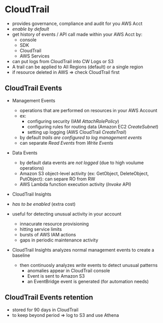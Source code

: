 # CloudTrail

* provides governance, compliance and audit for you AWS Acct
* *enable by default*
* get history of events / API call made within your AWS Acct by:
  * console
  * SDK
  * CloudTrail
  * AWS Services
* can put logs from CloudTrail into CW Logs or S3
* A trail can be applied to All Regions (default) or a single region
* if resource deleted in AWS => check CloudTrail first

## CloudTrail Events

* Management Events
  * operations that are performed on resources in your AWS Account
  * ex:
    * configuring security (IAM *AttachRolePolicy*)
    * configuring rules for routing data (Amazon EC2 *CreateSubnet*)
    * setting up logging (AWS CloudTrail *CreateTrail*)
  * by default *trails are configured to log management events*
  * can separate *Read Events* from *Write Events*

* Data Events
  * by default data events are *not logged* (due to high voulume operations)
  * Amazon S3 object-level activity (ex: GetObject, DeleteObject, PutObject): can separe RO from RW
  * AWS Lambda function execution activity (*Invoke* API)

* CloudTrail Insights

* *has to be enabled* (extra cost)
* useful for detecting unusual activity in your account
  * innacurate resource provisioning
  * hitting service limits
  * bursts of AWS IAM actions
  * gaps in periodic maintenance activity
* CloudTrail Insights analyzes normal management events to create a baseline
  * then continuosly analyzes *write* events to detect unusual patterns
    * anomalies appear in CloudTrail console
    * Event is sent to Amazon S3
    * an EventBridge event is generated (for automation needs)

## CloudTrail Events retention

* stored for 90 days in CloudTrail
* to keep beyond period => log to S3 and use Athena

